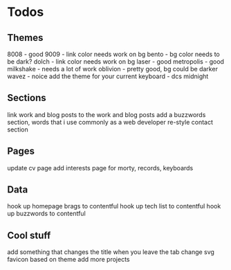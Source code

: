 # Todos

## Themes

8008 - good
9009 - link color needs work on bg
bento - bg color needs to be dark?
dolch - link color needs work on bg
laser - good
metropolis - good
milkshake - needs a lot of work
oblivion - pretty good, bg could be darker
wavez - noice
add the theme for your current keyboard - dcs midnight

## Sections

link work and blog posts to the work and blog posts
add a buzzwords section, words that i use commonly as a web developer
re-style contact section

## Pages

update cv page
add interests page for morty, records, keyboards

## Data

hook up homepage brags to contentful
hook up tech list to contentful
hook up buzzwords to contentful

## Cool stuff

add something that changes the title when you leave the tab
change svg favicon based on theme
add more projects
